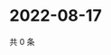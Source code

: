 # 2022-08-17

共 0 条

<!-- BEGIN WEIBO -->
<!-- 最后更新时间 Wed Aug 17 2022 00:22:29 GMT+0800 (China Standard Time) -->

<!-- END WEIBO -->
